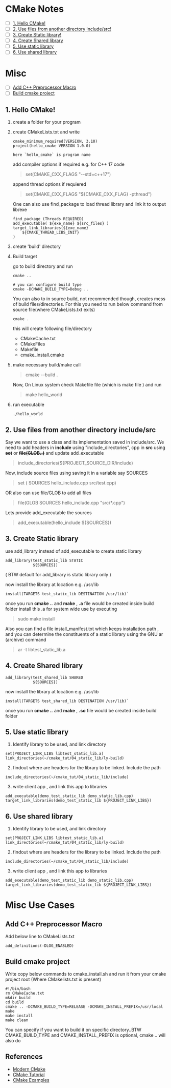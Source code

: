 # **CMake Notes**

- [ ] [1. Hello CMake!](#hello)
- [ ] [2. Use files from another directory include/src!](#include)
- [ ] [3. Create Static library!](#static)
- [ ] [4. Create Shared library](#shared)
- [ ] [5. Use static library](#usestatic)
- [ ] [6. Use shared library](#useshared)

# Misc 
- [ ] [Add C++ Preprocessor Macro](#macro)
- [ ] [Build cmake project](#build)

## <a name='hello'>1. Hello CMake!</a>
1. create a folder for your program
2. create CMakeLists.txt and write 
    
    ```
    cmake_minimum_required(VERSION, 3.10) 
    project(hello_cmake VERSION 1.0.0)
    
    here `hello_cmake` is program name
    ```

    add compiler options if required  e.g. for C++ 17 code 
    > set(CMAKE_CXX_FLAGS "--std=c++17")

    append thread options if requiered
    > set(CMAKE_CXX_FLAGS "${CMAKE_CXX_FLAG} -pthread")

    One can also use find_package to load thread library and link it to output lib/exe
    ```
    find_package (Threads REQUIRED)
    add_executable( ${exe_name} ${src_files} )
    target_link_libraries(${exe_name}
        ${CMAKE_THREAD_LIBS_INIT}
    )
    
    ```
 
3. create 'build' directory
4. Build target

    go to build directory and run

    ```
    cmake .. 

    # you can configure build type
    cmake -DCMAKE_BUILD_TYPE=Debug .. 
    ```
    You can also to in source build, not recommended though, creates mess of build files/directories. For this you need to run below command from source file(where CMakeLists.txt exits)
    ```
    cmake .
    ```
    
    this will create following file/directory
    * CMakeCache.txt  
    * CMakeFiles  
    * Makefile  
    * cmake_install.cmake
5. make necessary build/make call  
    > cmake --build .  
    
    Now, On Linux system check Makefile file (which is make file )  and run	
    > make hello_world
6. run executable 

    `./hello_world`
## <a name='include'>2. Use files from another directory include/src</a>
Say we want to use a class and its implementation saved in include/src. We need to add headers in **include**  using "include_directories", cpp in **src** using ~~**set**~~ or ~~**file(GLOB..)**~~ and update add_executable 

> include_directories(${PROJECT_SOURCE_DIR/include)

Now, include source files using saving it in a variable say SOURCES
> set ( SOURCES hello_include.cpp src/test.cpp)

OR
also can use file/GLOB to add all files
> file(GLOB SOURCES hello_include.cpp "src/*.cpp")

Lets provide add_executable the sources
> add_executable(hello_include ${SOURCES})

## <a name = 'static'>3. Create Static library</a>
use add_library instead of add_executable to create static library

```
add_library(test_static_lib STATIC
            ${SOURCES})
```
( BTW default for add_library is static library only )

now install the library at location e.g. /usr/lib 
```
install(TARGETS test_static_lib DESTINATION /usr/lib)`
```

once you run **cmake ..** and **make** , **.a** file would be created inside build folder
install this .a for system wide use by executing 

> sudo make install

Also you can find a file install_manifest.txt which keeps installation path
, and you can determine the constituents of a static library using the GNU ar (archive) command
> ar -t libtest_static_lib.a

## <a name = 'shared'>4. Create Shared library</a>
```
add_library(test_shared_lib SHARED
            ${SOURCES})
```

now install the library at location e.g. /usr/lib 
```
install(TARGETS test_shared_lib DESTINATION /usr/lib)`
```

once you run **cmake ..** and **make** , **.so** file would be created inside build folder

## <a name = 'usestatic'>5. Use static library </a>
1. Identify library to be used, and link directory 
```
set(PROJECT_LINK_LIBS libtest_static_lib.a)
link_directories(~/cmake_tut/04_static_lib/ly-build)
```

2. findout where are headers for the library to be linked. Include the path 

```
include_directories(~/cmake_tut/04_static_lib/include)
```

3. write client app , and link this app to libraries

```
add_executable(demo_test_static_lib demo_static_lib.cpp)
target_link_libraries(demo_test_static_lib ${PROJECT_LINK_LIBS})
```

## <a name = 'useshared'>6. Use shared library</a>
1. Identify library to be used, and link directory 
```
set(PROJECT_LINK_LIBS libtest_static_lib.a)
link_directories(~/cmake_tut/04_static_lib/ly-build)
```

2. findout where are headers for the library to be linked. Include the path 
```
include_directories(~/cmake_tut/04_static_lib/include)
```

3. write client app , and link this app to libraries
```
add_executable(demo_test_static_lib demo_static_lib.cpp)
target_link_libraries(demo_test_static_lib ${PROJECT_LINK_LIBS})
```

# <a name = 'mis'>Misc Use Cases</a>
## <a name = 'macro'>Add C++ Preprocessor Macro</a>
Add below line to CMakeLists.txt
```
add_definitions(-DLOG_ENABLED)
```

## <a name = 'build'>Build cmake project</a>
Write copy below commands to cmake_install.sh and run it from your cmake project root (Where CMakelists.txt is present)
```
#!/bin/bash
rm CMakeCache.txt
mkdir build
cd build
cmake .. -DCMAKE_BUILD_TYPE=RELEASE -DCMAKE_INSTALL_PREFIX=/usr/local 
make
make install
make clean
```
You can specify if you want to build it on specific directory..BTW CMAKE_BUILD_TYPE and CMAKE_INSTALL_PREFIX is optional, cmake .. will also do
## References
* [Modern CMake](https://gitlab.com/CLIUtils/modern-cmake)
* [CMake Tutorial](https://cmake.org/cmake/help/latest/guide/tutorial/index.html)
* [CMake Examples](https://github.com/ttroy50/cmake-examples) 